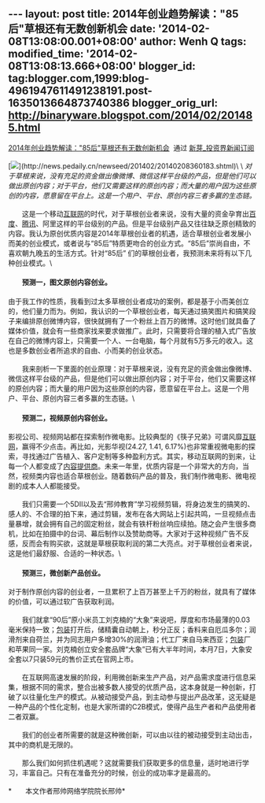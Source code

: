 --- layout: post title: 2014年创业趋势解读："85后"草根还有无数创新机会
date: '2014-02-08T13:08:00.001+08:00' author: Wenh Q tags:
modified\_time: '2014-02-08T13:08:13.666+08:00' blogger\_id:
tag:blogger.com,1999:blog-4961947611491238191.post-1635013664873740386
blogger\_orig\_url: http://binaryware.blogspot.com/2014/02/201485.html
---
[2014年创业趋势解读："85后"草根还有无数创新机会](http://news.pedaily.cn/newseed/201402/20140208360183.shtml)  通过
[新芽\_投资界新闻订阅](http://www.pedaily.cn/)\
\
[![](https://images-blogger-opensocial.googleusercontent.com/gadgets/proxy?url=http%3A%2F%2Fpic.pedaily.cn%2F201402%2F20140208%4033288.jpg&container=blogger&gadget=a&rewriteMime=image%2F*)](http://news.pedaily.cn/newseed/201402/20140208360183.shtml)\
\
*对于草根来说，没有充足的资金做出像微博、微信这样平台级的产品，但是他们可以做出原创内容；对于平台，他们又需要这样的原创内容；而大量的用户因为这些原创的内容，愿意留在平台上。这是一个用户、平台、原创内容三者多赢的生态链。*\
\
　　这是一个移动[互联网](http://news.pedaily.cn/industry/%E4%BA%92%E8%81%94%E7%BD%91/)的时代，对于草根创业者来说，没有大量的资金孕育出[百度](http://www.baidu.com/)、[腾讯](http://zdb.pedaily.cn/Enterprise/%E8%85%BE%E8%AE%AF/)、阿里这样的平台级别的产品。但是平台级别产品又往往缺乏原创精致的内容。我认为原创优质内容是2014年草根创业者的机遇，适合草根创业者发展小而美的创业模式，或者说与“85后”特质更吻合的创业方式。“85后”崇尚自由，不喜欢朝九晚五的生活方式。针对“85后”
们的草根创业者，我预测未来将有以下几种创业模式。\

#### 　　预测一，图文原创内容创业。

由于我工作的性质，我看到过太多草根创业者成功的案例，都是基于小而美创立的，他们量力而为。例如，我认识的一个草根创业者，每天通过搞笑图片和搞笑段子来编排原创微博内容，很快就拥有了一个粉丝上百万的微博。这时他们就具备了媒体价值，就会有一些商家找来要求做推广。此时，只需要将合理的植入式广告放在自己的微博内容上，只需要一个人、一台电脑，每个月就有5万多元的收入。这也是多数创业者所追求的自由、小而美的创业状态。\
\
　　我来剖析一下里面的创业原理：对于草根来说，没有充足的资金做出像微博、微信这样平台级的产品，但是他们可以做出原创内容；对于平台，他们又需要这样的原创内容；而大量的用户因为这些原创的内容，愿意留在平台上。这是一个用户、平台、原创内容三者多赢的生态链。\

#### 　　预测二，视频原创内容创业。

影视公司、视频网站都在探索制作微电影。比较典型的《筷子兄弟》可谓风靡[互联网](http://news.pedaily.cn/industry/%E4%BA%92%E8%81%94%E7%BD%91/)，赢得不少点击。再比如，光影华视(24.27,
1.41,
6.17%)也非常重视微电影的探索，寻找通过广告植入、客户定制等多种盈利方式。其实，移动互联网的到来，让每一个人都变成了[内容提供商](http://news.pedaily.cn/industry/%E5%86%85%E5%AE%B9%E6%8F%90%E4%BE%9B%E5%95%86/)。未来一年里，优质内容是一个非常大的方向，当然，视频类内容也适合草根创业。随着数码产品的普及，我们制作微电影、微电视剧的成本人人都能接受。\
\
　　我们只需要一个5DⅡ以及去“邢帅教育”学习视频剪辑，将身边发生的搞笑的、感人的、不合理的拍下来，通过剪辑，发布在各大网站上引起共鸣，一旦视频点击量暴增，就会拥有自己的固定粉丝，就会有铁杆粉丝响应续拍。随之会产生很多商机，比如在拍摄中的台词、幕后制作以及赞助商等。大家对于这种视频广告不反感，反而会有购买欲，这就是草根获取利润的第二大亮点。对于草根创业者来说，这是他们最舒服、合适的一种状态。\

#### 　　预测三，微创新产品创业。

对于制作原创内容的创业者，一旦累积了上百万甚至上千万的粉丝，就具有了媒体的价值，可以通过软广告获取利润。\
\
　　我们就拿“90后”原小米员工刘克楠的“大象”来说吧，厚度和市场最薄的0.03毫米保持一致；[包装](http://news.pedaily.cn/industry/%E5%8C%85%E8%A3%85/)打开后，储精囊自动朝上，秒分正反；香料来自厄瓜多尔；润滑剂来自荷兰，并为同志用户多增30%的润滑油；代工厂来自马来西亚；[包装](http://news.pedaily.cn/industry/%E5%8C%85%E8%A3%85/)厂和苹果同一家。刘克楠创立安全套品牌“大象”已有大半年时间，本月7日，大象安全套以7只装59元的售价正式在官网上市。\
\
　　在互联网高速发展的阶段，利用微创新来生产产品，对产品需求度进行信息采集，根据不同的需求，整合出被多数人接受的优质产品，这本身就是一种创新，打破了以往量化生产的模式。从被动接受产品，到主动参与提出产品改革，这无疑是一种产品的个性化定制，也是大家所谓的C2B模式，使得产品生产者和产品使用者二者双赢。\
\
　　我们的创业者所需要的就是这种微创新，可以由以往的被动接受到主动出击，其中的商机是无限的。\
\
　　那么我们如何抓住机遇呢？这就需要我们获取更多的信息量，适时地进行学习，丰富自己。只有在准备充分的时候，创业的成功率才是最高的。\
\
*　　本文作者邢帅网络学院院长邢帅*
